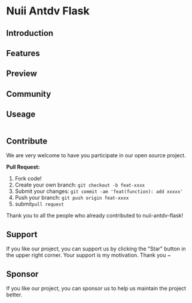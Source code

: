 <h1>Nuii Antdv Flask</h1>

## Introduction

## Features

## Preview

## Community

## Useage

```bash
```

## Contribute

We are very welcome to have you participate in our open source project.


**Pull Request:**

1. Fork code!
2. Create your own branch: `git checkout -b feat-xxxx`
3. Submit your changes: `git commit -am 'feat(function): add xxxxx'`
4. Push your branch: `git push origin feat-xxxx`
5. submit`pull request`

Thank you to all the people who already contributed to nuii-antdv-flask!

## Support

If you like our project, you can support us by clicking the "Star" button in the upper right corner. Your support is my motivation. Thank you ~


## Sponsor

If you like our project, you can sponsor us to help us maintain the project better.

